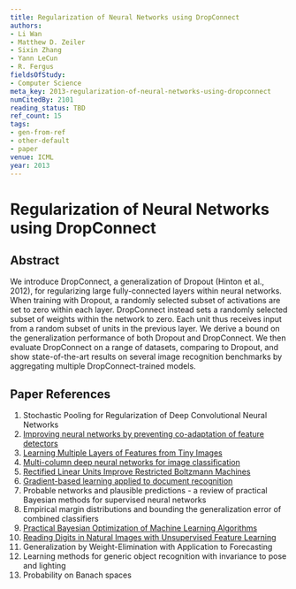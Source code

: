 ```yaml
---
title: Regularization of Neural Networks using DropConnect
authors:
- Li Wan
- Matthew D. Zeiler
- Sixin Zhang
- Yann LeCun
- R. Fergus
fieldsOfStudy:
- Computer Science
meta_key: 2013-regularization-of-neural-networks-using-dropconnect
numCitedBy: 2101
reading_status: TBD
ref_count: 15
tags:
- gen-from-ref
- other-default
- paper
venue: ICML
year: 2013
---
```


# Regularization of Neural Networks using DropConnect

## Abstract

We introduce DropConnect, a generalization of Dropout (Hinton et al., 2012), for regularizing large fully-connected layers within neural networks. When training with Dropout, a randomly selected subset of activations are set to zero within each layer. DropConnect instead sets a randomly selected subset of weights within the network to zero. Each unit thus receives input from a random subset of units in the previous layer. We derive a bound on the generalization performance of both Dropout and DropConnect. We then evaluate DropConnect on a range of datasets, comparing to Dropout, and show state-of-the-art results on several image recognition benchmarks by aggregating multiple DropConnect-trained models.

## Paper References

1. Stochastic Pooling for Regularization of Deep Convolutional Neural Networks
2. [Improving neural networks by preventing co-adaptation of feature detectors](2012-improving-neural-networks-by-preventing-co-adaptation-of-feature-detectors)
3. [Learning Multiple Layers of Features from Tiny Images](2009-learning-multiple-layers-of-features-from-tiny-images)
4. [Multi-column deep neural networks for image classification](2012-multi-column-deep-neural-networks-for-image-classification)
5. [Rectified Linear Units Improve Restricted Boltzmann Machines](2010-rectified-linear-units-improve-restricted-boltzmann-machines)
6. [Gradient-based learning applied to document recognition](1998-gradient-based-learning-applied-to-document-recognition)
7. Probable networks and plausible predictions - a review of practical Bayesian methods for supervised neural networks
8. Empirical margin distributions and bounding the generalization error of combined classifiers
9. [Practical Bayesian Optimization of Machine Learning Algorithms](2012-practical-bayesian-optimization-of-machine-learning-algorithms)
10. [Reading Digits in Natural Images with Unsupervised Feature Learning](2011-reading-digits-in-natural-images-with-unsupervised-feature-learning)
11. Generalization by Weight-Elimination with Application to Forecasting
12. Learning methods for generic object recognition with invariance to pose and lighting
13. Probability on Banach spaces
